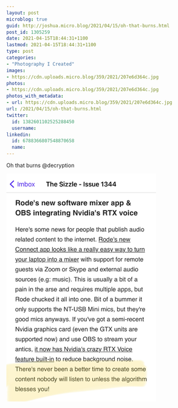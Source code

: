 ```yaml
---
layout: post
microblog: true
guid: http://joshua.micro.blog/2021/04/15/oh-that-burns.html
post_id: 1305259
date: 2021-04-15T18:44:31+1100
lastmod: 2021-04-15T18:44:31+1100
type: post
categories:
- "Photography I Created"
images:
- https://cdn.uploads.micro.blog/359/2021/207e6d364c.jpg
photos:
- https://cdn.uploads.micro.blog/359/2021/207e6d364c.jpg
photos_with_metadata:
- url: https://cdn.uploads.micro.blog/359/2021/207e6d364c.jpg
url: /2021/04/15/oh-that-burns.html
twitter:
  id: 1382601102525288450
  username: 
linkedin:
  id: 6788366807548870658
  name: 
---
```

Oh that burns @decryption

<img src="uploads/2021/207e6d364c.jpg" width="394" height="600" alt="" />
